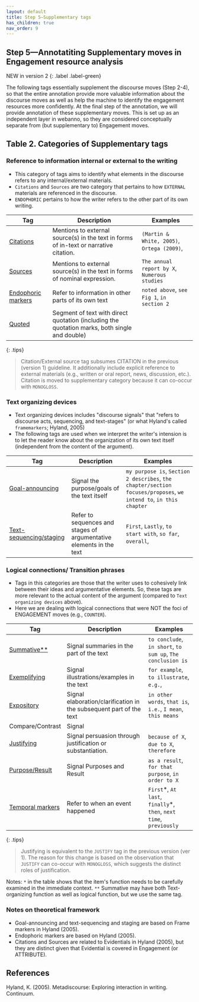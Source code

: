 ```yaml
---
layout: default
title: Step 5–Supplementary tags
has_children: true
nav_order: 9
---
```


## Step 5—Annotatiting Supplementary moves in Engagement resource analysis


NEW in version 2
{: .label .label-green}

The following tags essentially supplement the discourse moves (Step 2-4), so that the entire annotation provide more valuable information about the discourse moves as well as help the machine to identify the engagement resources more confidently.
At the final step of the annotation, we will provide annotation of these supplementary moves. This is set up as an independent layer in webanno, so they are considered conceptually separate from (but supplementary to) Engagement moves.


## Table 2. Categories of Supplementary tags 

### Reference to information internal or external to the writing

- This category of tags aims to identify what elements in the discourse refers to any internal/external materials.
- `Citations` and `Sources` are two category that pertains to how `EXTERNAL` materials are referenced in the discourse.
- `ENDOPHORIC` pertains to how the writer refers to the other part of its own writing.

| Tag                                 | Description                                                                                   | Examples                                     |
| ----------------------------------- | --------------------------------------------------------------------------------------------- | -------------------------------------------- |
| [Citations](CITATION.md)            | Mentions to external source(s) in the text in forms of in-text or narrative citation.         | `(Martin & White, 2005)`, `Ortega (2009)`,   |
| [Sources](Sources.md)               | Mentions to external source(s) in the text in forms of nominal expression.                    | `The annual report by X`, `Numerous studies` |
| [Endophoric markers](ENDOPHORIC.md) | Refer to information in other parts of its own text                                           | `noted above`, `see Fig 1`, `in section 2`   |
| [Quoted](QUOTED.md)                 | Segment of text with direct quotation (including the quotation marks, both single and double) |                                              |

{: .tips}
> Citation/External source tag subsumes CITATION in the previous (version 1) guideline. It additionally include explicit reference to external materials (e.g., written or oral report, news, discussion, etc.).
> Citation is moved to supplementary category because it can co-occur with `MONOGLOSS`.

### Text organizing devices 

- Text organizing devices includes "discourse signals" that "refers to discourse acts, sequencing, and text-stages" (or what Hyland's called `framemarkers`; Hyland, 2005)
- The following tags are used when we interpret the writer's intension is to let the reader know about the organization of its own text itself (independent from the content of the argument).

| Tag                                         | Description                                                         | Examples                                                                                                          |
| ------------------------------------------- | ------------------------------------------------------------------- | ----------------------------------------------------------------------------------------------------------------- |
| [Goal-announcing](GOAL.md)                  | Signal the purpose/goals of the text itself                         | `my purpose is`, `Section 2 describes`, `the chapter/section focuses/proposes`, `we intend to`, `in this chapter` |
| [Text-sequencing/staging](TEXT-SEQUENCE.md) | Refer to sequences and stages of argumentative elements in the text | `First`, `Lastly`, `to start with`, `so far`, `overall`,                                                          |

### Logical connections/ Transition phrases

- Tags in this categories are those that the writer uses to cohesively link between their ideas and argumentative elements. So, these tags are more relevant to the actual content of the argument (compared to `Text organizing devices` above).
- Here we are dealing with logical connections that were NOT the foci of ENGAGEMENT moves (e.g., `COUNTER`).

| Tag                             | Description                                                         | Examples                                                             |
| ------------------------------- | ------------------------------------------------------------------- | -------------------------------------------------------------------- |
| [Summative**](SUMMATIVE.md)     | Signal summaries in the part of the text                            | `to conclude`, `in short`, `to sum up`, `The conclusion is`          |
| [Exemplifying](EXEMPLIFYING.md) | Signal illustrations/examples in the text                           | `for example`, `to illustrate`, `e.g.`,                              |
| [Expository](EXPOSITORY.md)     | Signal elaboration/clarification in the subsequent part of the text | `in other words`, `that is`, `i.e.`, `I mean`, `this means`          |
| Compare/Contrast                | Signal                                                              |                                                                      |
| [Justifying](JUSTIFY.md)        | Signal persuasion through justification or substantiation.          | `because of X`, `due to X`, `therefore`                              |
| [Purpose/Result](PURPOSE.md)    | Signal Purposes and Result                                          | `as a result`, `for that purpose`, `in order to X`                   |
| [Temporal markers](TEMPORAL.md) | Refer to when an event happened                                     | `First`\*, `At last`, `finally`\*, `then`, `next time`, `previously` |


{: .tips}
> Justifying is equivalent to the `JUSTIFY` tag in the previous version (ver 1). The reason for this change is based on the observation that `JUSTIFY` can co-occur with `MONOGLOSS`, which suggests the distinct roles of justification.


Notes: 
`*` in the table shows that the item's function needs to be carefully examined in the immediate context.
`**` Summative may have both Text-organizing function as well as logical function, but we use the same tag.

### Notes on theoretical framework

- Goal-announcing and text-sequencing and staging are based on Frame markers in Hyland (2005).
- Endophoric markers are based on Hyland (2005).
- Citations and Sources are related to Evidentials in Hyland (2005), but they are distinct given that Evidential is covered in Engagement (or ATTRIBUTE).

## References

Hyland, K. (2005). Metadiscourse: Exploring interaction in writing. Continuum.

